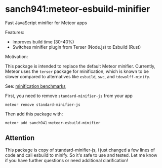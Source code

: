 # sanch941:meteor-esbuild-minifier

Fast JavaScript minifier for Meteor apps

Features:

- Improves build time (30-40%)
- Switches minifier plugin from Terser (Node.js) to Esbuild (Rust)

Motivation:

This package is intended to replace the default Meteor minifier. Currently, Meteor uses the `terser` package for minification, which is known to be slower compared to alternatives like `esbuild`, `swc`, and `tdewolff-minify`.

See: [minification benchmarks](https://github.com/privatenumber/minification-benchmarks) 

First, you need to remove `standard-minifier-js` from your app

```shell
meteor remove standard-minifier-js
```

Then add this package with:

```shell
meteor add sanch941:meteor-esbuild-minifier
```

## Attention

This package is copy of standard-minifier-js, i just changed a few lines of code and call esbuild to minify. So it's safe to use and tested.
Let me know if you have further questions or need additional clarification!



